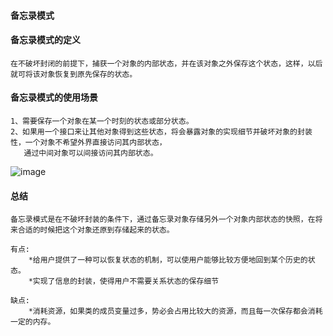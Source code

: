 #### 备忘录模式
 
#### 备忘录模式的定义
    在不破坏封闭的前提下，捕获一个对象的内部状态，并在该对象之外保存这个状态，这样，以后就可将该对象恢复到原先保存的状态。
     
#### 备忘录模式的使用场景
    1、需要保存一个对象在某一个时刻的状态或部分状态。
    2、如果用一个接口来让其他对象得到这些状态，将会暴露对象的实现细节并破坏对象的封装性，一个对象不希望外界直接访问其内部状态，
       通过中间对象可以间接访问其内部状态。
    
 ![image](https://github.com/qqhahaboy/designPattern/raw/master/memoto/memotoUML.png)
 
#### 总结
    备忘录模式是在不破坏封装的条件下，通过备忘录对象存储另外一个对象内部状态的快照，在将来合适的时候把这个对象还原到存储起来的状态。
     
    有点:
        *给用户提供了一种可以恢复状态的机制，可以使用户能够比较方便地回到某个历史的状态。
        *实现了信息的封装，使得用户不需要关系状态的保存细节
     
    缺点:
        *消耗资源，如果类的成员变量过多，势必会占用比较大的资源，而且每一次保存都会消耗一定的内存。
